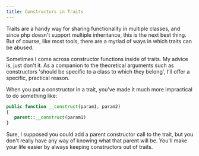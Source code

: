 ```yaml
---
title: Constructors in Traits
---
```


Traits are a handy way for sharing functionality in multiple classes, and since php doesn't support multiple inheritance, this is the next best thing. But of course, like most tools, there are a myriad of ways in which traits can be abused. 

Sometimes I come across constructor functions inside of traits. My advice is, just don't it. As a companion to the theoretical arguments such as constructors 'should be specific to a class to which they belong', I'll offer a specific, practical reason. 

When you put a constructor in a trait, you've made it much more impractical to do something like:

```php
public function __construct(param1, param2)
{
   parent::__construct(param1)
}
``` 

Sure, I supposed you could add a parent constructor call to the trait, but you don't really have any way of knowing what that parent will be. You'll make your life easier by always keeping constructors out of traits.


